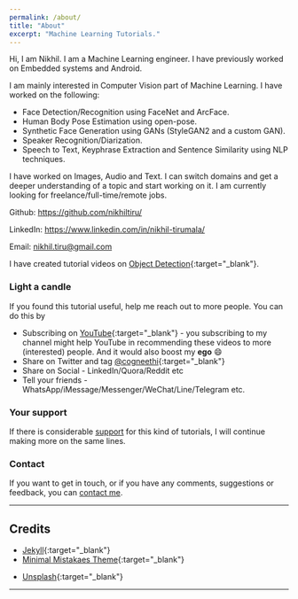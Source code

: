 ```yaml
---
permalink: /about/
title: "About"
excerpt: "Machine Learning Tutorials."
---
```


Hi, I am Nikhil. I am a Machine Learning engineer. I have previously worked on Embedded systems and Android.

I am mainly interested in Computer Vision part of Machine Learning.
I have worked on the following:
* Face Detection/Recognition using FaceNet and ArcFace.
* Human Body Pose Estimation using open-pose.
* Synthetic Face Generation using GANs (StyleGAN2 and a custom GAN).
* Speaker Recognition/Diarization.
* Speech to Text, Keyphrase Extraction and Sentence Similarity using NLP techniques.

I have worked on Images, Audio and Text. I can switch domains and get a deeper understanding of a topic and start working on it.
I am currently looking for freelance/full-time/remote jobs.

Github: https://github.com/nikhiltiru/

LinkedIn: https://www.linkedin.com/in/nikhil-tirumala/

Email: nikhil.tiru@gmail.com


I have created tutorial videos on [Object Detection](https://www.youtube.com/playlist?list=PL1GQaVhO4f_jLxOokW7CS5kY_J1t1T17S){:target="_blank"}.

### Light a candle
If you found this tutorial useful, help me reach out to more people. You can do this by
* Subscribing on [YouTube](https://www.youtube.com/channel/UCsjmdVJ0gQ8B4KZryJ6Legg){:target="_blank"} - you subscribing to my channel might help YouTube in recommending these videos to more (interested) people. And it would also boost my **ego** :smile:
* Share on Twitter and tag [@cogneethi](https://twitter.com/cogneethi){:target="_blank"}
* Share on Social - LinkedIn/Quora/Reddit etc
* Tell your friends - WhatsApp/iMessage/Messenger/WeChat/Line/Telegram etc.

### Your support
If there is considerable [support](/donate) for this kind of tutorials, I will continue making more on the same lines.

### Contact
If you want to get in touch, or if you have any comments, suggestions or feedback, you can [contact me](/contact).

---

## Credits

- [Jekyll](https://jekyllrb.com/){:target="_blank"}
- [Minimal Mistakaes Theme](https://github.com/mmistakes/minimal-mistakes){:target="_blank"}
<!-- - [Photo by Paweł Czerwiński on Unsplash](https://unsplash.com/photos/Z3g8miECz9s) -->
- [Unsplash](https://unsplash.com/){:target="_blank"}

---

